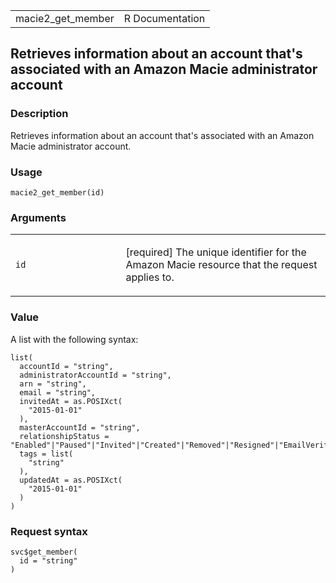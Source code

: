 <table style="width: 100%;">
<tbody>
<tr class="odd">
<td>macie2_get_member</td>
<td style="text-align: right;">R Documentation</td>
</tr>
</tbody>
</table>

## Retrieves information about an account that's associated with an Amazon Macie administrator account

### Description

Retrieves information about an account that's associated with an Amazon
Macie administrator account.

### Usage

    macie2_get_member(id)

### Arguments

<table>
<colgroup>
<col style="width: 35%" />
<col style="width: 65%" />
</colgroup>
<tbody>
<tr class="odd">
<td><code id="macie2_get_member_:_id">id</code></td>
<td><p>[required] The unique identifier for the Amazon Macie resource
that the request applies to.</p></td>
</tr>
</tbody>
</table>

### Value

A list with the following syntax:

    list(
      accountId = "string",
      administratorAccountId = "string",
      arn = "string",
      email = "string",
      invitedAt = as.POSIXct(
        "2015-01-01"
      ),
      masterAccountId = "string",
      relationshipStatus = "Enabled"|"Paused"|"Invited"|"Created"|"Removed"|"Resigned"|"EmailVerificationInProgress"|"EmailVerificationFailed"|"RegionDisabled"|"AccountSuspended",
      tags = list(
        "string"
      ),
      updatedAt = as.POSIXct(
        "2015-01-01"
      )
    )

### Request syntax

    svc$get_member(
      id = "string"
    )
